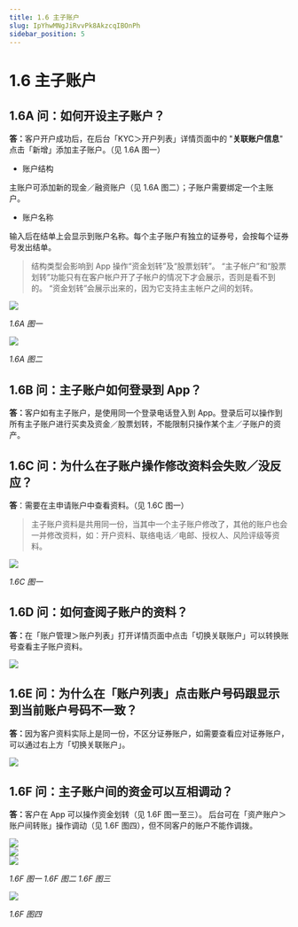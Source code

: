 ```yaml
---
title: 1.6 主子账户
slug: IpYhwMNgJiRvvPk8AkzcqIBOnPh
sidebar_position: 5
---
```



# 1.6 主子账户

## 1.6A 问：如何开设主子账户？

<b>答：</b>客户开户成功后，在后台「KYC＞开户列表」详情页面中的 "<b>关联账户信息</b>" 点击「新增」添加主子账户。（见 1.6A 图一）

- 账户结构

主账户可添加新的现金／融资账户（见 1.6A 图二）；子账户需要绑定一个主账户。

- 账户名称

输入后在结单上会显示到账户名称。每个主子账户有独立的证券号，会按每个证券号发出结单。

> 结构类型会影响到 App 操作“资金划转”及“股票划转”。
“主子帐户”和“股票划转”功能只有在客户帐户开了子帐户的情况下才会展示，否则是看不到的。
“资金划转”会展示出来的，因为它支持主主帐户之间的划转。

<img src="/assets/Snnnb2J3qoE2jZxwi91ccEI2njf.png" src-width="2506" src-height="888" align="center"/>

<em>1.6A 图一</em>

<img src="/assets/YSlabSrgOoJ7MSxze7EcueRMnUc.png" src-width="2360" src-height="1348" align="center"/>

<em>1.6A 图二</em>

## 1.6B 问：主子账户如何登录到 App？

<b>答：</b>客户如有主子账户，是使用同一个登录电话登入到 App。登录后可以操作到所有主子账户进行买卖及资金／股票划转，不能限制只操作某个主／子账户的资产。

## 1.6C 问：为什么在子账户操作修改资料会失败／没反应？

<b>答</b>：需要在主申请账户中查看资料。（见 1.6C 图一）

> 主子账户资料是共用同一份，当其中一个主子账户修改了，其他的账户也会一并修改资料，如：开户资料、联络电话／电邮、授权人、风险评级等资料。

<img src="/assets/Lt5gbqrIUoSUcaxpftYciY5AnSb.png" src-width="2508" src-height="1326" align="center"/>

<em>1.6C 图一</em>

## 1.6D 问：如何查阅子账户的资料？

<b>答：</b>在「账户管理＞账户列表」打开详情页面中点击「切换关联账户」可以转换账号查看主子账户资料。

<img src="/assets/Jcudb4mWZoh6X1xnDHNc2dxZnie.png" src-width="2826" src-height="1518" align="center"/>

## 1.6E 问：为什么在「账户列表」点击账户号码跟显示到当前账户号码不一致？

<b>答：</b>因为客户资料实际上是同一份，不区分证券账户，如需要查看应对证券账户，可以通过右上方「切换关联账户」。

<img src="/assets/Z6vObj51GovxJKxRDzYcBXPRnVg.png" src-width="2682" src-height="1004" align="center"/>

## 1.6F 问：主子账户间的资金可以互相调动？

<b>答：</b>客户在 App 可以操作资金划转（见 1.6F 图一至三）。
后台可在「资产账户＞账户间转账」操作调动（见 1.6F 图四），但不同客户的账户不能作调拨。

<div class="flex gap-3 columns-3" column-size="3">
<div class="w-[35%]" width-ratio="35">
<img src="/assets/Bxz5bYGJcogfNLxiBdTcLqREnFe.png" src-width="650" src-height="1250" align="center"/>
</div>
<div class="w-[33%]" width-ratio="33">
<img src="/assets/MTY4bAq4loMeg5xwHRwcCAfPn81.png" src-width="644" src-height="1336" align="center"/>
</div>
<div class="w-[30%]" width-ratio="30">
<img src="/assets/Tzn5bbbJxoquYPxzbSYc9hjMnKd.png" src-width="602" src-height="1340" align="center"/>
</div>
</div>

<em> 1.6F 图一                                                         1.6F 图二                                                       1.6F 图三</em>

<img src="/assets/OAV1bauyxoICRhx9PcbcXJA2nae.png" src-width="2602" src-height="804" align="center"/>

<em>1.6F 图四</em>

